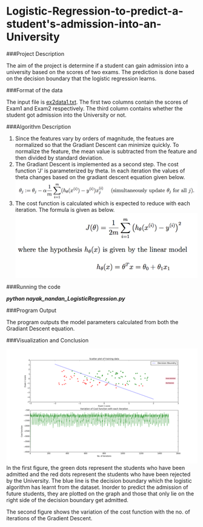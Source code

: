 # Logistic-Regression-to-predict-a-student's-admission-into-an-University

###Project Description

The aim of the project is determine if a student can gain admission into a university based on the scores of two exams. The prediction is done based on the decision boundary that the logistic regression learns.

###Format of the data

The input file is <a href="https://github.com/NandanNayak/Logistic-Regression-to-predict-a-student-s-admission-into-an-University/blob/master/ex2data1.txt">ex2data1.txt</a>. The first two columns contain the scores of Exam1 and Exam2 respectively. The third column contains whether the student got admission into the University or not.

###Algorithm Description

<p>
<ol>
<li>Since the features vary by orders of magnitude, the featues are normalized so that the Gradiant Descent can minimize quickly. To normalize the feature, the mean value is subtracted from the feature and then divided by standard deviation.</li>
<li>The Gradiant Descent is implemented as a second step. The cost function 'J' is parameterized by theta. In each iteration the values of theta changes based on the gradiant descent equation given below.</li>
<img src="https://github.com/NandanNayak/Linear-Regression-Model-to-predict-the-Price-of-Houses/blob/master/GradiantDescentEqn.png" align="center" />
<li>The cost function is calculated which is expected to reduce with each iteration. The formula is given as below.</li> 
<img src="https://github.com/NandanNayak/Linear-Regression-Model-to-predict-the-Price-of-Houses/blob/master/CostFunctionEqn.png" align="center" />
</ol>
</p>

###Running the code

<strong><em>python nayak_nandan_LogisticRegression.py</strong></em>

###Program Output

The program outputs the model parameters calculated from both the Gradiant Descent equation.
<a href="https://github.com/NandanNayak/Logistic-Regression-to-predict-a-student-s-admission-into-an-University/blob/master/Output.png"></a>

###Visualization and Conclusion

<img src="https://github.com/NandanNayak/Logistic-Regression-to-predict-a-student-s-admission-into-an-University/blob/master/DecisionBoundary.png" />
In the first figure, the green dots represent the students who have been admitted and the red dots represent the students who have been rejected by the University. The blue line is the decision boundary which the logistic algorithm has learnt from the dataset. Inorder to predict the admission of future students, they are plotted on the graph and those that only lie on the right side of the decision boundary get admitted.

The second figure shows the variation of the cost function with the no. of iterations of the Gradient Descent.
